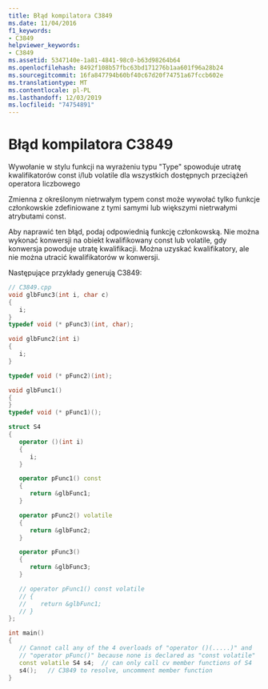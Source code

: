 ```yaml
---
title: Błąd kompilatora C3849
ms.date: 11/04/2016
f1_keywords:
- C3849
helpviewer_keywords:
- C3849
ms.assetid: 5347140e-1a81-4841-98c0-b63d98264b64
ms.openlocfilehash: 8492f108b57fbc63bd171276b1aa601f96a28b24
ms.sourcegitcommit: 16fa847794b60bf40c67d20f74751a67fccb602e
ms.translationtype: MT
ms.contentlocale: pl-PL
ms.lasthandoff: 12/03/2019
ms.locfileid: "74754891"
---
```

# <a name="compiler-error-c3849"></a>Błąd kompilatora C3849

Wywołanie w stylu funkcji na wyrażeniu typu "Type" spowoduje utratę kwalifikatorów const i/lub volatile dla wszystkich dostępnych przeciążeń operatora liczbowego

Zmienna z określonym nietrwałym typem const może wywołać tylko funkcje członkowskie zdefiniowane z tymi samymi lub większymi nietrwałymi atrybutami const.

Aby naprawić ten błąd, podaj odpowiednią funkcję członkowską. Nie można wykonać konwersji na obiekt kwalifikowany const lub volatile, gdy konwersja powoduje utratę kwalifikacji. Można uzyskać kwalifikatory, ale nie można utracić kwalifikatorów w konwersji.

Następujące przykłady generują C3849:

```cpp
// C3849.cpp
void glbFunc3(int i, char c)
{
   i;
}
typedef void (* pFunc3)(int, char);

void glbFunc2(int i)
{
   i;
}

typedef void (* pFunc2)(int);

void glbFunc1()
{
}
typedef void (* pFunc1)();

struct S4
{
   operator ()(int i)
   {
      i;
   }

   operator pFunc1() const
   {
      return &glbFunc1;
   }

   operator pFunc2() volatile
   {
      return &glbFunc2;
   }

   operator pFunc3()
   {
      return &glbFunc3;
   }

   // operator pFunc1() const volatile
   // {
   //    return &glbFunc1;
   // }
};

int main()
{
   // Cannot call any of the 4 overloads of "operator ()(.....)" and
   // "operator pFunc()" because none is declared as "const volatile"
   const volatile S4 s4;  // can only call cv member functions of S4
   s4();   // C3849 to resolve, uncomment member function
}
```
